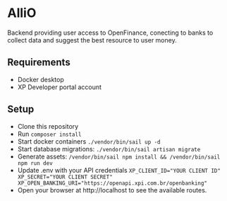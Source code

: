 # AlliO
Backend providing user access to OpenFinance, conecting to banks to collect data and suggest the best resource to user money.

## Requirements

- Docker desktop
- XP Developer portal account

## Setup
- Clone this repository
- Run `composer install`
- Start docker containers `./vendor/bin/sail up -d`
- Start database migrations: `./vendor/bin/sail artisan migrate`
- Generate assets:  `/vendor/bin/sail npm install && /vendor/bin/sail npm run dev`
- Update .env with your API credentials
  `XP_CLIENT_ID="YOUR CLIENT ID"
  XP_SECRET="YOUR CLIENT SECRET"
  XP_OPEN_BANKING_URI="https://openapi.xpi.com.br/openbanking"`
- Open your browser at http://localhost to see the available routes.
